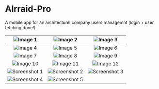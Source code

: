 # Alrraid-Pro

 
A mobile app for an architecturel company users managemnt (login + user fetching done!)

| ![Image 1](https://github.com/user-attachments/assets/b7bef234-ae1f-4cfa-a50d-73976a79abdd) | ![Image 2](https://github.com/user-attachments/assets/49b723db-1a54-4525-9643-2ea42e57633c) | ![Image 3](https://github.com/user-attachments/assets/521fd081-0c7b-407f-ab5e-c177c8d3647c) |
|:--:|:--:|:--:|
| ![Image 4](https://github.com/user-attachments/assets/fcb01fb2-e31e-446a-b580-c60c2669bf0b) | ![Image 5](https://github.com/user-attachments/assets/c4964ffb-fecd-4e1e-802d-48065de458be) | ![Image 6](https://github.com/user-attachments/assets/76529a7c-27da-46ad-8f28-8a867145c458) |
| ![Image 7](https://github.com/user-attachments/assets/32f9114e-688d-43a3-9f0f-809568976822) | ![Image 8](https://github.com/user-attachments/assets/07d562cf-df96-4c9f-8cba-0c7414440b4b) | ![Image 9](https://github.com/user-attachments/assets/fbf5ecb6-351a-4727-98e5-8de31a716f85) |
| ![Image 10](https://github.com/user-attachments/assets/a52a2f70-b735-4817-adb3-299c183911de) | ![Image 11](https://github.com/user-attachments/assets/75957fcb-22ed-45b4-8b7c-ceeb1810f31b) | ![Image 12](https://github.com/user-attachments/assets/bff4e9d9-f05f-4339-995e-a43c7a9f588d) |
| ![Screenshot 1](https://github.com/user-attachments/assets/172f97ad-9374-4372-a06d-ff617f400d35) | ![Screenshot 2](https://github.com/user-attachments/assets/c3f4c470-aa4f-46da-9e85-d546b17f2ca2) | ![Screenshot 3](https://github.com/user-attachments/assets/635310fb-8218-4c38-8253-7369f4c63ad9) |
| ![Screenshot 4](https://github.com/user-attachments/assets/76a93bc5-d760-46b2-8b0c-12e55eaf5d72) | ![Screenshot 5](https://github.com/user-attachments/assets/cff9ee20-1b79-462e-81b3-65508c36cd16) | |
